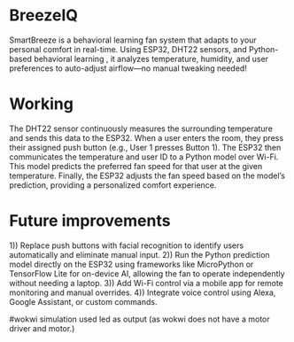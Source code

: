 # BreezeIQ
SmartBreeze is a behavioral learning fan system that adapts to your personal comfort in real-time. Using ESP32, DHT22 sensors, and Python-based behavioral learning , it analyzes temperature, humidity, and user preferences to auto-adjust airflow—no manual tweaking needed!

# Working 
The DHT22 sensor continuously measures the surrounding temperature and sends this data to the ESP32. When a user enters the room, they press their assigned push button (e.g., User 1 presses Button 1).
The ESP32 then communicates the temperature and user ID to a Python model over Wi-Fi. This model predicts the preferred fan speed for that user at the given temperature. 
Finally, the ESP32 adjusts the fan speed based on the model’s prediction, providing a personalized comfort experience.

# Future improvements 
1)) Replace push buttons with facial recognition to identify users automatically and eliminate manual input.
2)) Run the Python prediction model directly on the ESP32 using frameworks like MicroPython or TensorFlow Lite for on-device AI, allowing the fan to operate independently without needing a laptop.
3)) Add Wi-Fi control via a mobile app for remote monitoring and manual overrides.
4)) Integrate voice control using Alexa, Google Assistant, or custom commands.

#wokwi simulation 
used led as output (as wokwi does not have a motor driver and motor.)
